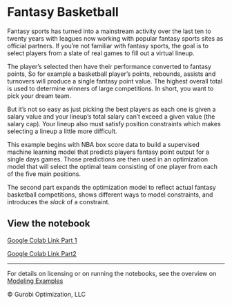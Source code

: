 # Fantasy Basketball 

Fantasy sports has turned into a mainstream activity over the last ten to twenty years with leagues now working with popular fantasy sports sites as official partners. If you’re not familiar with fantasy sports, the goal is to select players from a slate of real games to fill out a virtual lineup.

The player’s selected then have their performance converted to fantasy points, So for example a basketball player’s points, rebounds, assists and turnovers will produce a single fantasy point value. The highest overall total is used to determine winners of large competitions. In short, you want to pick your dream team.

But it’s not so easy as just picking the best players as each one is given a salary value and your lineup’s total salary can’t exceed a given value (the salary cap). Your lineup also must satisfy position constraints which makes selecting a lineup a little more difficult.

This example begins with NBA box score data to build a supervised machine learning model that predicts players fantasy point output for a single days games.
Those predictions are then used in an optimization model that will select the optimal team consisting of one player from each of the five main positions. 

The second part expands the optimization model to reflect actual fantasy basketball competitions, shows different ways to model constraints, and 
introduces the *slack* of a constraint.

## View the notebook

[Google Colab Link Part 1](https://colab.research.google.com/github/Gurobi/modeling-examples/blob/master/fantasy_basketball/fantasy_basketball_part1.ipynb)

[Google Colab Link Part2](https://colab.research.google.com/github/Gurobi/modeling-examples/blob/master/fantasy_basketball/fantasy_basketball_part2.ipynb)

----
For details on licensing or on running the notebooks, see the overview on [Modeling Examples](../)

© Gurobi Optimization, LLC